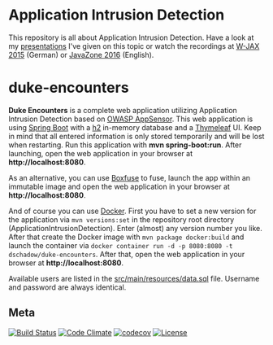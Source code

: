 Application Intrusion Detection
============
This repository is all about Application Intrusion Detection. Have a look at my 
[presentations](https://blog.dominikschadow.de/events) I've given on this topic or watch the recordings at 
[W-JAX 2015](https://jaxenter.de/web-app-security-43952) (German) or [JavaZone 2016](https://vimeo.com/181788148) 
(English).

# duke-encounters
**Duke Encounters** is a complete web application utilizing Application Intrusion Detection based on 
[OWASP AppSensor](http://appsensor.org). This web application is using 
[Spring Boot](http://projects.spring.io/spring-boot) with a [h2](http://www.h2database.com) in-memory database and 
a [Thymeleaf](http://www.thymeleaf.org) UI. Keep in mind that all entered information is only stored temporarily and will be 
lost when restarting. Run this application with **mvn spring-boot:run**. After launching, open the web application in 
your browser at **http://localhost:8080**.

As an alternative, you can use [Boxfuse](https://boxfuse.com) to fuse, launch the app within an immutable image and open 
the web application in your browser at **http://localhost:8080**.

And of course you can use [Docker](https://www.docker.com). First you have to set a new version for the application via `mvn versions:set` in the repository root directory (ApplicationIntrusionDetection). Enter (almost) any version number you like. After that create the Docker image with `mvn package docker:build` and launch the container via `docker container run -d -p 8080:8080 -t dschadow/duke-encounters`. After that, open the web application in your browser at **http://localhost:8080**.

Available users are listed in the [src/main/resources/data.sql](https://github.com/dschadow/ApplicationIntrusionDetection/blob/master/duke-encounters/src/main/resources/data.sql) 
file. Username and password are always identical.

## Meta
[![Build Status](https://travis-ci.org/dschadow/ApplicationIntrusionDetection.svg)](https://travis-ci.org/dschadow/ApplicationIntrusionDetection)
[![Code Climate](https://codeclimate.com/github/dschadow/ApplicationIntrusionDetection/badges/gpa.svg)](https://codeclimate.com/github/dschadow/ApplicationIntrusionDetection)
[![codecov](https://codecov.io/gh/dschadow/ApplicationIntrusionDetection/branch/develop/graph/badge.svg)](https://codecov.io/gh/dschadow/ApplicationIntrusionDetection)
[![License](https://img.shields.io/badge/License-Apache%202.0-blue.svg)](https://opensource.org/licenses/Apache-2.0)
